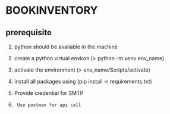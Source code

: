 # BOOKINVENTORY

prerequisite
----------------
1.	python should be available in the machine

2.	create a python virtual environ (> python -m venv env_name)

3.	activate the environment (> env_name/Scripts/activate)

4.	install all packages using (pip install -r requirements.txt)

5.	Provide credential for SMTP
	
6.      Use postman for api call
